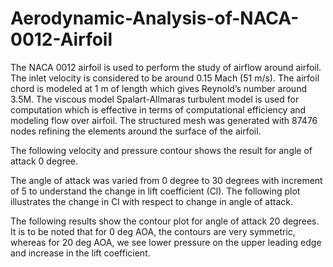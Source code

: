 # Aerodynamic-Analysis-of-NACA-0012-Airfoil

The NACA 0012 airfoil is used to perform the study of airflow around airfoil. The inlet velocity is considered to be around 0.15 Mach (51 m/s). The airfoil chord is modeled at 1 m of length which gives Reynold’s number around 3.5M. The viscous model Spalart-Allmaras turbulent model is used for computation which is effective in terms of computational efficiency and modeling flow over airfoil. The structured mesh was generated with 87476 nodes refining the elements around the surface of the airfoil. 

The following velocity and pressure contour shows the result for angle of attack 0 degree. 

The angle of attack was varied from 0 degree to 30 degrees with increment of 5 to understand the change in lift coefficient (Cl). The following plot illustrates the change in Cl with respect to change in angle of attack. 

The following results show the contour plot for angle of attack 20 degrees. It is to be noted that for 0 deg AOA, the contours are very symmetric, whereas for 20 deg AOA, we see lower pressure on the upper leading edge and increase in the lift coefficient. 
